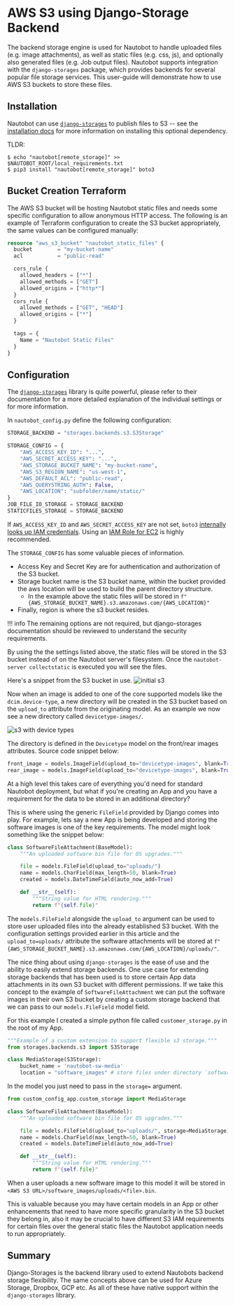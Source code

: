 # AWS S3 using Django-Storage Backend

The backend storage engine is used for Nautobot to handle uploaded files (e.g. image attachments), as well as static files (e.g. css, js), and optionally also generated files (e.g. Job output files). Nautobot supports integration with the `django-storages` package, which provides backends for several popular file storage services. This user-guide will demonstrate how to use AWS S3 buckets to store these files.

## Installation

Nautobot can use [`django-storages`](https://django-storages.readthedocs.io/en/stable/) to publish files to S3 -- see the [installation docs](../installation/nautobot.md#remote-file-storage) for more information on installing this optional dependency.

TLDR:

```shell
$ echo "nautobot[remote_storage]" >> $NAUTOBOT_ROOT/local_requirements.txt
$ pip3 install "nautobot[remote_storage]" boto3
```

## Bucket Creation Terraform

The AWS S3 bucket will be hosting Nautobot static files and needs some specific configuration to allow anonymous HTTP access.  The following is an example of Terraform configuration to create the S3 bucket appropriately, the same values can be configured manually:

```terraform
resource "aws_s3_bucket" "nautobot_static_files" {
  bucket        = "my-bucket-name"
  acl           = "public-read"

  cors_rule {
    allowed_headers = ["*"]
    allowed_methods = ["GET"]
    allowed_origins = ["http*"]
  }
  cors_rule {
    allowed_methods = ["GET", "HEAD"]
    allowed_origins = ["*"]
  }

  tags = {
    Name = "Nautobot Static Files"
  }
}
```

## Configuration

The [`django-storages`](https://django-storages.readthedocs.io/en/stable/) library is quite powerful, please refer to their documentation for a more detailed explanation of the individual settings or for more information.

In `nautobot_config.py` define the following configuration:

```python
STORAGE_BACKEND = "storages.backends.s3.S3Storage"

STORAGE_CONFIG = {
    "AWS_ACCESS_KEY_ID": "...",
    "AWS_SECRET_ACCESS_KEY": "...",
    "AWS_STORAGE_BUCKET_NAME": "my-bucket-name",
    "AWS_S3_REGION_NAME": "us-west-1",
    "AWS_DEFAULT_ACL": "public-read",
    "AWS_QUERYSTRING_AUTH": False,
    "AWS_LOCATION": "subfolder/name/static/"
}
JOB_FILE_IO_STORAGE = STORAGE_BACKEND
STATICFILES_STORAGE = STORAGE_BACKEND
```

If `AWS_ACCESS_KEY_ID` and `AWS_SECRET_ACCESS_KEY` are not set, `boto3` [internally looks up IAM credentials](https://boto3.amazonaws.com/v1/documentation/api/latest/guide/credentials.html).  Using an [IAM Role for EC2](https://docs.aws.amazon.com/AWSEC2/latest/UserGuide/iam-roles-for-amazon-ec2.html?icmpid=docs_ec2_console) is highly recommended.

The `STORAGE_CONFIG` has some valuable pieces of information.

- Access Key and Secret Key are for authentication and authorization of the S3 bucket.
- Storage bucket name is the S3 bucket name, within the bucket provided the aws location will be used to build the parent directory structure.
    - In the example above the static files will be stored in `f"{AWS_STORAGE_BUCKET_NAME}.s3.amazonaws.com/{AWS_LOCATION}"`
- Finally, region is where the s3 bucket resides.

!!! info
    The remaining options are not required, but django-storages documentation should be reviewed to understand the security requirements.

By using the the settings listed above, the static files will be stored in the S3 bucket instead of on the Nautobot server's filesystem. Once the `nautobot-server collectstatic` is executed you will see the files.

Here's a snippet from the S3 bucket in use.
![initial s3](../../../media/user-guide/administration/guides/s3-django-storage/user-guide-s3-1.png)

Now when an image is added to one of the core supported models like the `dcim.device-type`, a new directory will be created in the S3 bucket based on the `upload_to` attribute from the originating model. As an example we now see a new directory called `devicetype-images/`.

![s3 with device types](../../../media/user-guide/administration/guides/s3-django-storage/user-guide-s3-2.png)

The directory is defined in the `Devicetype` model on the front/rear images attributes. Source code snippet below:

```python
front_image = models.ImageField(upload_to="devicetype-images", blank=True)
rear_image = models.ImageField(upload_to="devicetype-images", blank=True)
```

At a high level this takes care of everything you'd need for standard Nautobot deployment, but what if you're creating an App and you have a requirement for the data to be stored in an additional directory?

This is where using the generic `FileField` provided by Django comes into play. For example, lets say a new App is being developed and storing the software images is one of the key requirements. The model might look something like the snippet below:

```python
class SoftwareFileAttachment(BaseModel):
    """An uploaded software bin file for OS upgrades."""

    file = models.FileField(upload_to="uploads/")
    name = models.CharField(max_length=50, blank=True)
    created = models.DateTimeField(auto_now_add=True)

    def __str__(self):
        """String value for HTML rendering."""
        return f"{self.file}"
```

The `models.FileField` alongside the `upload_to` argument can be used to store user uploaded files into the already established S3 bucket. With the configuration settings provided earlier in this article and the `upload_to=uploads/` attribute the software attachments will be stored at `f"{AWS_STORAGE_BUCKET_NAME}.s3.amazonaws.com/{AWS_LOCATION}/uploads/"`.

The nice thing about using `django-storages` is the ease of use and the ability to easily extend storage backends. One use case for extending storage backends that has been used is to store certain App data attachments in its own S3 bucket with different permissions. If we take this concept to the example of `SoftwareFileAttachment` we can put the software images in their own S3 bucket by creating a custom storage backend that we can pass to our `models.FileField` model field.

For this example I created a simple python file called `customer_storage.py` in the root of my App.

```python
"""Example of a custom extension to support flexible s3 storage."""
from storages.backends.s3 import S3Storage

class MediaStorage(S3Storage):
    bucket_name = 'nautobot-sw-media'
    location = "software_images" # store files under directory `software_images/` in bucket `nautobot-sw-media`
```

In the model you just need to pass in the `storage=` argument.

```python
from custom_config_app.custom_storage import MediaStorage

class SoftwareFileAttachment(BaseModel):
    """An uploaded software bin file for OS upgrades."""

    file = models.FileField(upload_to="uploads/", storage=MediaStorage)
    name = models.CharField(max_length=50, blank=True)
    created = models.DateTimeField(auto_now_add=True)

    def __str__(self):
        """String value for HTML rendering."""
        return f"{self.file}"
```

When a user uploads a new software image to this model it will be stored in `<AWS S3 URL>/software_images/uploads/<file>.bin`.

This is valuable because you may have certain models in an App or other enhancements that need to have more specific granularity in the S3 bucket they belong in, also it may be crucial to have different S3 IAM requirements for certain files over the general static files the Nautobot application needs to run appropriately.

## Summary

Django-Storages is the backend library used to extend Nautobots backend storage flexibility. The same concepts above can be used for Azure Storage, Dropbox, GCP etc. As all of these have native support within the `django-storages` library.
